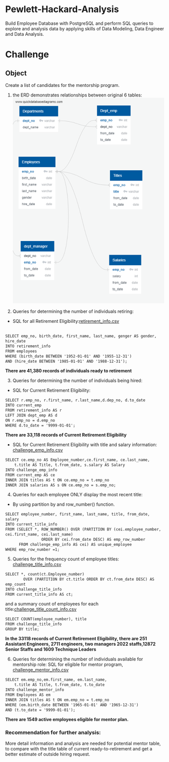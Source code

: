 # Pewlett-Hackard-Analysis
Build Employee Database with PostgreSQL and perform SQL queries to explore and analysis data by applying skills of Data Modeling, Data Engineer and Data Analysis.

# Challenge

## Object

Create a list of candidates for the mentorship program.


1. the ERD demonstrates relationships between original 6 tables:
![EmployeeDB.png](/EmployeeDB.png)

2. Queries for determining the number of individuals retiring:

- SQL for all Retirement Eligibility:[retirement_info.csv](/Data/retirement_info.csv)

```

SELECT emp_no, birth_date, first_name, last_name, genger AS gender, hire_date
INTO retirement_info
FROM employees
WHERE (birth_date BETWEEN '1952-01-01' AND '1955-12-31')
AND (hire_date BETWEEN '1985-01-01' AND '1988-12-31');
```

**There are 41,380 records of individuals ready to retirement**

3. Queries for determining the number of individuals being hired:
- SQL for Current Retirement Eligibility:
```
SELECT r.emp_no, r.first_name, r.last_name,d.dep_no, d.to_date
INTO current_emp
FROM retirement_info AS r
LEFT JOIN dept_emp AS d
ON r.emp_no = d.emp_no
WHERE d.to_date = '9999-01-01';
```


**There are 33,118 records of Current Retirement Eligibility** 

- SQL for Current Retirement Eligibility with title and salary information:
[challenge_emp_info.csv](/Data/challenge_emp_info.csv)
```
SELECT ce.emp_no AS Employee_number,ce.first_name, ce.last_name, 
    t.title AS Title, t.from_date, s.salary AS Salary
INTO challenge_emp_info
FROM current_emp AS ce
INNER JOIN titles AS t ON ce.emp_no = t.emp_no
INNER JOIN salaries AS s ON ce.emp_no = s.emp_no;

```


4. Queries for each employee ONLY display the most recent title:

- By using partition by and row_number() function.
```
SELECT employee_number, first_name, last_name, title, from_date, salary
INTO current_title_info
FROM (SELECT *, ROW_NUMBER() OVER (PARTITION BY (cei.employee_number, cei.first_name, cei.last_name)
                ORDER BY cei.from_date DESC) AS emp_row_number
      FROM challenge_emp_info AS cei) AS unique_employee	  
WHERE emp_row_number =1;
```

5. Queries for the frequency count of employee titles:
[challenge_title_info.csv](/Data/challenge_title_info.csv)
```
SELECT *, count(ct.Employee_number) 
		OVER (PARTITION BY ct.title ORDER BY ct.from_date DESC) AS emp_count
INTO challenge_title_info
FROM current_title_info AS ct;
```
and a summary count of employees for each title:[challenge_title_count_info.csv](/Data/challenge_title_count_info.csv)
```
SELECT COUNT(employee_number), title
FROM challenge_title_info
GROUP BY title;
```

**In the 33118 records of Current Retirement Eligibility, there are 251 Assistant Engineers, 2711 engineers, two managers 2022 staffs,12872 Senior Staffs and 1609 Technique Leaders**

6. Queries for determining the number of individuals available for mentorship role:
SQL for eligible for mentor program, [challenge_mentor_info.csv](/Data/challenge_mentor_info.csv)

```
SELECT em.emp_no,em.first_name, em.last_name, 
    t.title AS Title, t.from_date, t.to_date
INTO challenge_mentor_info
FROM Employees AS em
INNER JOIN titles AS t ON em.emp_no = t.emp_no
WHERE (em.birth_date BETWEEN '1965-01-01' AND '1965-12-31')
AND (t.to_date = '9999-01-01');
```
**There are 1549 active employees eligible for mentor plan.**

### Recommendation for further analysis:
  More detail information and analysis are needed for potential mentor table, 
 to compare with the title table of current ready-to-retirement 
 and get a better estimate of outside hiring request. 

 

